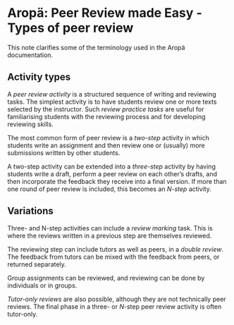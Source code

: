 # Aropä: Peer Review made Easy - Types of peer review

This note clarifies some of the terminology used in the Aropä
documentation.

## Activity types

A _peer review activity_ is a structured sequence of writing and
reviewing tasks. The simplest activity is to have students review one
or more texts selected by the instructor. Such _review practice tasks_
are useful for familiarising students with the reviewing process and
for developing reviewing skills.

The most common form of peer review is a _two-step_ activity in which
students write an assignment and then review one or (usually) more
submissions written by other students.

A two-step activity can be extended into a _three-step_ activity by
having students write a draft, perform a peer review on each other’s
drafts, and then incorporate the feedback they receive into a final
version. If more than one round of peer review is included, this
becomes an _N-step_ activity.

## Variations

Three- and N-step activities can include a _review marking_ task. This
is where the reviews written in a previous step are themselves
reviewed.

The reviewing step can include tutors as well as peers, in a _double
review_. The feedback from tutors can be mixed with the feedback
from peers, or returned separately.

Group assignments can be reviewed, and reviewing can be done by
individuals or in groups.

_Tutor-only reviews_ are also possible, although they are not
technically peer reviews. The final phase in a three- or _N_-step peer
review activity is often tutor-only.

